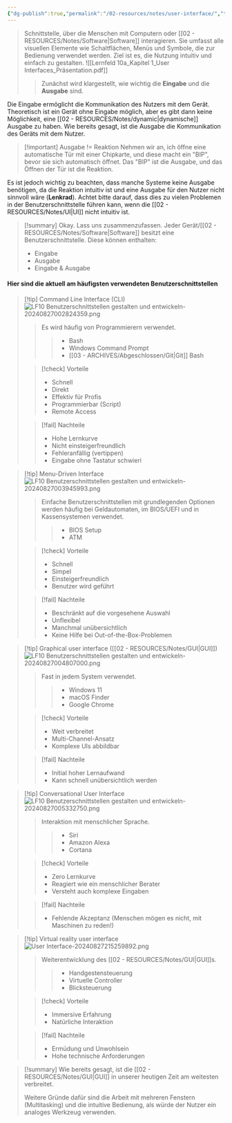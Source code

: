 ```yaml
---
{"dg-publish":true,"permalink":"/02-resources/notes/user-interface/","tags":["GFN/LF10"]}
---
```


>Schnittstelle, über die Menschen mit Computern oder [[02 - RESOURCES/Notes/Software\|Software]] interagieren. Sie umfasst alle visuellen Elemente wie Schaltflächen, Menüs und Symbole, die zur Bedienung verwendet werden. 
>Ziel ist es, die Nutzung intuitiv und einfach zu gestalten.
![[Lernfeld 10a_Kapitel 1_User Interfaces_Präsentation.pdf]]
>>Zunächst wird klargestellt, wie wichtig die **Eingabe** und die **Ausgabe** sind.  

Die Eingabe ermöglicht die Kommunikation des Nutzers mit dem Gerät. Theoretisch ist ein Gerät ohne Eingabe möglich, aber es gibt dann keine Möglichkeit, eine [[02 - RESOURCES/Notes/dynamic\|dynamische]] Ausgabe zu haben. Wie bereits gesagt, ist die Ausgabe die Kommunikation des Geräts mit dem Nutzer.

>[!important] Ausgabe  != Reaktion
Nehmen wir an, ich öffne eine automatische Tür mit einer Chipkarte, 
und diese macht ein "BIP", bevor sie sich automatisch öffnet.
> Das "BIP" ist die Ausgabe, und das Öffnen der Tür ist die Reaktion.

Es ist jedoch wichtig zu beachten, dass manche Systeme keine Ausgabe benötigen, da die Reaktion intuitiv ist und eine Ausgabe für den Nutzer nicht sinnvoll wäre (**Lenkrad**). 
Achtet bitte darauf, dass dies zu vielen Problemen in der Benutzerschnittstelle führen kann, wenn die [[02 - RESOURCES/Notes/UI\|UI]] nicht intuitiv ist.

>[!summary] 
>Okay. Lass uns zusammenzufassen.
>Jeder Gerät/[[02 - RESOURCES/Notes/Software\|Software]] besitzt eine Benutzerschnittstelle. Diese können enthalten:
>- Eingabe
>- Ausgabe
>- Eingabe & Ausgabe

#### Hier sind die aktuell am häufigsten verwendeten Benutzerschnittstellen

>[!tip] Command Line Interface (CLI)
>![LF10 Benutzerschnittstellen gestalten und entwickeln-20240827002824359.png](/img/user/02%20-%20RESOURCES/Files/LF10%20Benutzerschnittstellen%20gestalten%20und%20entwickeln-20240827002824359.png)
>>Es wird häufig von Programmierern verwendet.
>>>- Bash
>>>- Windows Command Prompt
>>>- [[03 - ARCHIVES/Abgeschlossen/Git\|Git]] Bash
> 
>>[!check] Vorteile
>>- Schnell
>>- Direkt
>>- Effektiv für Profis
>>- Programmierbar (Script)
>>- Remote Access
> 
>>[!fail] Nachteile
>>- Hohe Lernkurve
>>- Nicht einsteigerfreundlich
>>- Fehleranfällig (vertippen)
>>- Eingabe ohne Tastatur schwieri

>[!tip] Menu-Driven Interface
>![LF10 Benutzerschnittstellen gestalten und entwickeln-20240827003945993.png](/img/user/02%20-%20RESOURCES/Files/LF10%20Benutzerschnittstellen%20gestalten%20und%20entwickeln-20240827003945993.png)
>>Einfache Benutzerschnittstellen mit grundlegenden Optionen werden häufig bei Geldautomaten, im BIOS/UEFI und in Kassensystemen verwendet.
>>>- BIOS Setup
>>>- ATM
>
> 
>>[!check] Vorteile
>>- Schnell
>>- Simpel
>>- Einsteigerfreundlich
>>- Benutzer wird geführt
> 
>>[!fail] Nachteile
>>- Beschränkt auf die vorgesehene Auswahl
>>- Unflexibel
>>- Manchmal unübersichtlich
>>- Keine Hilfe bei Out-of-the-Box-Problemen

>[!tip]  Graphical user interface ([[02 - RESOURCES/Notes/GUI\|GUI]])
>![LF10 Benutzerschnittstellen gestalten und entwickeln-20240827004807000.png](/img/user/02%20-%20RESOURCES/Files/LF10%20Benutzerschnittstellen%20gestalten%20und%20entwickeln-20240827004807000.png)
>>Fast in jedem System verwendet.
>>>- Windows 11
>>>- macOS Finder
>>>- Google Chrome
> 
>>[!check] Vorteile
>>- Weit verbreitet
>>- Multi-Channel-Ansatz
>>- Komplexe UIs abbildbar
> 
>>[!fail] Nachteile
>>- Initial hoher Lernaufwand 
>>- Kann schnell unübersichtlich werden

>[!tip] Conversational User Interface
>![LF10 Benutzerschnittstellen gestalten und entwickeln-20240827005332750.png](/img/user/02%20-%20RESOURCES/Files/LF10%20Benutzerschnittstellen%20gestalten%20und%20entwickeln-20240827005332750.png)
>>Interaktion mit menschlicher Sprache.
>>>- Siri 
>>>- Amazon Alexa
>>>- Cortana
>
>>[!check] Vorteile
>>- Zero Lernkurve
>>- Reagiert wie ein menschlicher Berater
>>- Versteht auch komplexe Eingaben
> 
>>[!fail] Nachteile
>>- Fehlende Akzeptanz (Menschen mögen es nicht, mit Maschinen zu reden!)

>[!tip] Virtual reality user interface
>![User Interface-20240827215259892.png](/img/user/02%20-%20RESOURCES/Files/User%20Interface-20240827215259892.png)
>>Weiterentwicklung des [[02 - RESOURCES/Notes/GUI\|GUI]]s.
>>>- Handgestensteuerung
>>>- Virtuelle Controller
>>>- Blicksteuerung
>
> 
>>[!check] Vorteile
>>- Immersive Erfahrung
>>- Natürliche Interaktion
> 
>>[!fail] Nachteile
>>- Ermüdung und Unwohlsein
>>- Hohe technische Anforderungen



>[!summary] 
>Wie bereits gesagt, ist die [[02 - RESOURCES/Notes/GUI\|GUI]] in unserer heutigen Zeit am weitesten verbreitet.
>
>Weitere Gründe dafür sind die Arbeit mit mehreren Fenstern (Multitasking) und die intuitive Bedienung, als würde der Nutzer ein analoges Werkzeug verwenden.